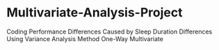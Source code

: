 # Multivariate-Analysis-Project
Coding Performance Differences Caused by Sleep Duration Differences Using Variance Analysis Method One-Way Multivariate
